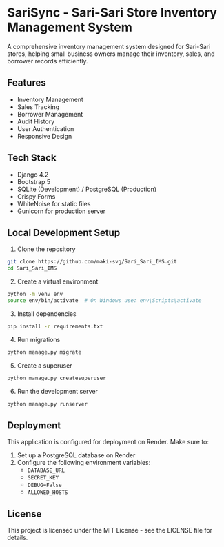 # SariSync - Sari-Sari Store Inventory Management System

A comprehensive inventory management system designed for Sari-Sari stores, helping small business owners manage their inventory, sales, and borrower records efficiently.

## Features

- Inventory Management
- Sales Tracking
- Borrower Management
- Audit History
- User Authentication
- Responsive Design

## Tech Stack

- Django 4.2
- Bootstrap 5
- SQLite (Development) / PostgreSQL (Production)
- Crispy Forms
- WhiteNoise for static files
- Gunicorn for production server

## Local Development Setup

1. Clone the repository
```bash
git clone https://github.com/maki-svg/Sari_Sari_IMS.git
cd Sari_Sari_IMS
```

2. Create a virtual environment
```bash
python -m venv env
source env/bin/activate  # On Windows use: env\Scripts\activate
```

3. Install dependencies
```bash
pip install -r requirements.txt
```

4. Run migrations
```bash
python manage.py migrate
```

5. Create a superuser
```bash
python manage.py createsuperuser
```

6. Run the development server
```bash
python manage.py runserver
```

## Deployment

This application is configured for deployment on Render. Make sure to:

1. Set up a PostgreSQL database on Render
2. Configure the following environment variables:
   - `DATABASE_URL`
   - `SECRET_KEY`
   - `DEBUG=False`
   - `ALLOWED_HOSTS`

## License

This project is licensed under the MIT License - see the LICENSE file for details. 
